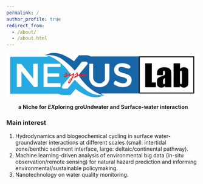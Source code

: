 ```yaml
---
permalink: /
author_profile: true
redirect_from: 
  - /about/
  - /about.html
---
```

<img src='/images/logo.jpg' style='width: 600px; height: auto;'>  

&nbsp;&nbsp;&nbsp;&nbsp;&nbsp;&nbsp;&nbsp; **a Niche for ***EX***ploring groUndwater and Surface-water interaction**




### Main interest
1) Hydrodynamics and biogeochemical cycling in surface water-groundwater interactions at different scales (small: intertidal zone/benthic sediment interface, large: deltaic/continental pathway).  
2) Machine learning-driven analysis of environmental big data (in-situ observation/remote sensing) for natural hazard prediction and informing environmental/sustainable policymaking.  
3) Nanotechnology on water quality monitoring.
